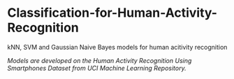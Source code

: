 # Classification-for-Human-Activity-Recognition
kNN, SVM and Gaussian Naive Bayes models for human acitivity recognition

_Models are developed on the Human Activity Recognition Using Smartphones Dataset from UCI Machine Learning Repository._
